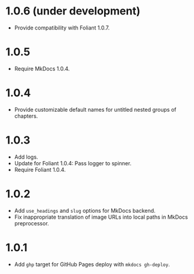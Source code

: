 # 1.0.6 (under development)

-   Provide compatibility with Foliant 1.0.7.

# 1.0.5

-   Require MkDocs 1.0.4.

# 1.0.4

-   Provide customizable default names for untitled nested groups of chapters.

# 1.0.3

-   Add logs.
-   Update for Foliant 1.0.4: Pass logger to spinner.
-   Require Foliant 1.0.4.

# 1.0.2

-   Add `use_headings` and `slug` options for MkDocs backend.
-   Fix inappropriate translation of image URLs into local paths in MkDocs preprocessor.

# 1.0.1

-   Add `ghp` target for GitHub Pages deploy with `mkdocs gh-deploy`.
